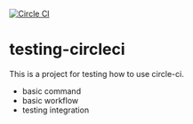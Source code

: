 [![Circle CI](https://circleci.com/gh/bbn-bernard/testing-circleci.svg?style=shield)](https://circleci.com/gh/bbn-bernard/testing-circleci)

# testing-circleci

This is a project for testing how to use circle-ci.

- basic command
- basic workflow
- testing integration

